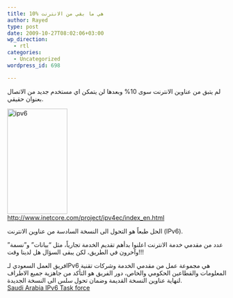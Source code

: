 ```yaml
---
title: 10% هي ما بقي من الانترنت
author: Rayed
type: post
date: 2009-10-27T08:02:06+03:00
wp_direction:
  - rtl
categories:
  - Uncategorized
wordpress_id: 698

---
```

<p>لم يتبق من عناوين الانترنت سوى 10% وبعدها لن يتمكن اي مستخدم جديد من الاتصال بعنوان حقيقي.</p>
<p><img src="http://rayed.com/wordpress/wp-content/uploads/2009/10/ipv6.png" alt="ipv6" title="ipv6" width="138" height="242" class="aligncenter size-full wp-image-697" /><br />
<a href="http://www.inetcore.com/project/ipv4ec/index_en.html">http://www.inetcore.com/project/ipv4ec/index_en.html</a></p>
<p>الحل طبعاً هو التحول الى النسخة السادسة من عناوين الانترنت (IPv6).</p>
<p>عدد من مقدمي خدمة الانترنت اعلنوا بدأهم تقديم الخدمة تجارياً، مثل &#8220;بيانات&#8221; و&#8221;نسمة&#8221; وآخرون في الطريق، لكن يبقى السؤال هل لدينا وقت!!!</p>
<p>فريق العمل السعودي لـIPv6 هي مجموعة عمل من مقدمي الخدمة وشركات تقنية المعلومات والقطاعين الحكومي والخاص، دور الفريق هو التأكد من جاهزية جميع الاطراف لنهاية عناوين النسخة القديمة وضمان تحول سلس الى النسخة الجديدة.<br />
<a href="http://www.ipv6.org.sa/">Saudi Arabia IPv6 Task force</a></p>
